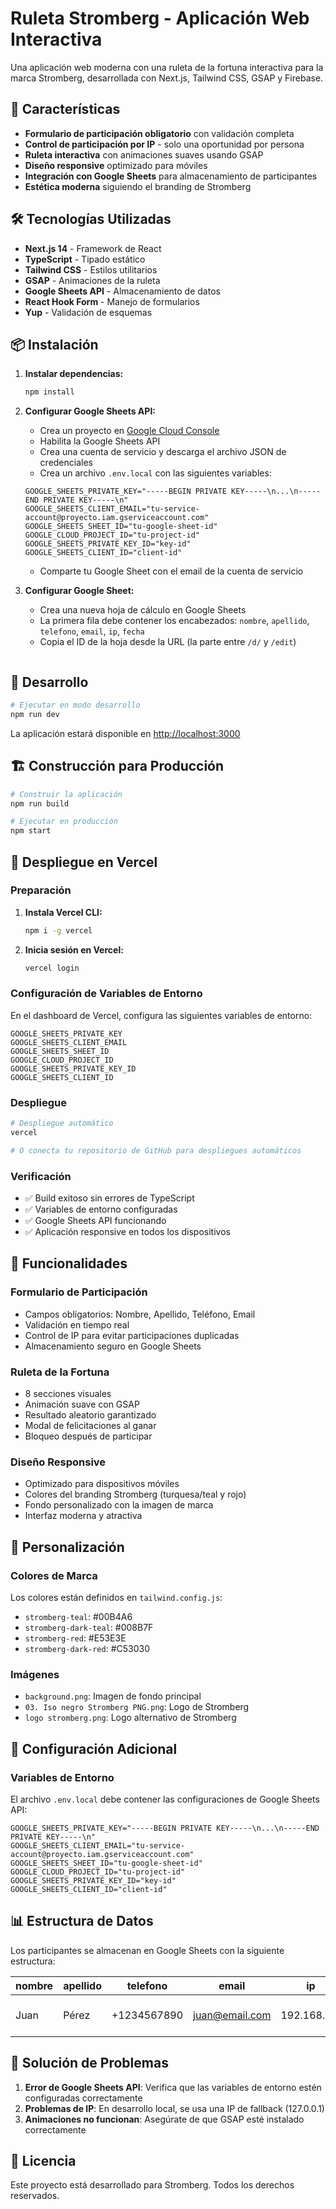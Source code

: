 # Ruleta Stromberg - Aplicación Web Interactiva

Una aplicación web moderna con una ruleta de la fortuna interactiva para la marca Stromberg, desarrollada con Next.js, Tailwind CSS, GSAP y Firebase.

## 🚀 Características

- **Formulario de participación obligatorio** con validación completa
- **Control de participación por IP** - solo una oportunidad por persona
- **Ruleta interactiva** con animaciones suaves usando GSAP
- **Diseño responsive** optimizado para móviles
- **Integración con Google Sheets** para almacenamiento de participantes
- **Estética moderna** siguiendo el branding de Stromberg

## 🛠️ Tecnologías Utilizadas

- **Next.js 14** - Framework de React
- **TypeScript** - Tipado estático
- **Tailwind CSS** - Estilos utilitarios
- **GSAP** - Animaciones de la ruleta
- **Google Sheets API** - Almacenamiento de datos
- **React Hook Form** - Manejo de formularios
- **Yup** - Validación de esquemas

## 📦 Instalación

1. **Instalar dependencias:**
   ```bash
   npm install
   ```

2. **Configurar Google Sheets API:**
   - Crea un proyecto en [Google Cloud Console](https://console.cloud.google.com/)
   - Habilita la Google Sheets API
   - Crea una cuenta de servicio y descarga el archivo JSON de credenciales
   - Crea un archivo `.env.local` con las siguientes variables:

   ```env
   GOOGLE_SHEETS_PRIVATE_KEY="-----BEGIN PRIVATE KEY-----\n...\n-----END PRIVATE KEY-----\n"
   GOOGLE_SHEETS_CLIENT_EMAIL="tu-service-account@proyecto.iam.gserviceaccount.com"
   GOOGLE_SHEETS_SHEET_ID="tu-google-sheet-id"
   GOOGLE_CLOUD_PROJECT_ID="tu-project-id"
   GOOGLE_SHEETS_PRIVATE_KEY_ID="key-id"
   GOOGLE_SHEETS_CLIENT_ID="client-id"
   ```

   - Comparte tu Google Sheet con el email de la cuenta de servicio

3. **Configurar Google Sheet:**
   - Crea una nueva hoja de cálculo en Google Sheets
   - La primera fila debe contener los encabezados: `nombre`, `apellido`, `telefono`, `email`, `ip`, `fecha`
   - Copia el ID de la hoja desde la URL (la parte entre `/d/` y `/edit`)
   ```

## 🚀 Desarrollo

```bash
# Ejecutar en modo desarrollo
npm run dev
```

La aplicación estará disponible en [http://localhost:3000](http://localhost:3000)

## 🏗️ Construcción para Producción

```bash
# Construir la aplicación
npm run build

# Ejecutar en producción
npm start
```

## 🚀 Despliegue en Vercel

### Preparación
1. **Instala Vercel CLI:**
   ```bash
   npm i -g vercel
   ```

2. **Inicia sesión en Vercel:**
   ```bash
   vercel login
   ```

### Configuración de Variables de Entorno
En el dashboard de Vercel, configura las siguientes variables de entorno:

```
GOOGLE_SHEETS_PRIVATE_KEY
GOOGLE_SHEETS_CLIENT_EMAIL
GOOGLE_SHEETS_SHEET_ID
GOOGLE_CLOUD_PROJECT_ID
GOOGLE_SHEETS_PRIVATE_KEY_ID
GOOGLE_SHEETS_CLIENT_ID
```

### Despliegue
```bash
# Despliegue automático
vercel

# O conecta tu repositorio de GitHub para despliegues automáticos
```

### Verificación
- ✅ Build exitoso sin errores de TypeScript
- ✅ Variables de entorno configuradas
- ✅ Google Sheets API funcionando
- ✅ Aplicación responsive en todos los dispositivos

## 📱 Funcionalidades

### Formulario de Participación
- Campos obligatorios: Nombre, Apellido, Teléfono, Email
- Validación en tiempo real
- Control de IP para evitar participaciones duplicadas
- Almacenamiento seguro en Google Sheets

### Ruleta de la Fortuna
- 8 secciones visuales
- Animación suave con GSAP
- Resultado aleatorio garantizado
- Modal de felicitaciones al ganar
- Bloqueo después de participar

### Diseño Responsive
- Optimizado para dispositivos móviles
- Colores del branding Stromberg (turquesa/teal y rojo)
- Fondo personalizado con la imagen de marca
- Interfaz moderna y atractiva

## 🎨 Personalización

### Colores de Marca
Los colores están definidos en `tailwind.config.js`:
- `stromberg-teal`: #00B4A6
- `stromberg-dark-teal`: #008B7F
- `stromberg-red`: #E53E3E
- `stromberg-dark-red`: #C53030

### Imágenes
- `background.png`: Imagen de fondo principal
- `03. Iso negro Stromberg PNG.png`: Logo de Stromberg
- `logo stromberg.png`: Logo alternativo de Stromberg

## 🔧 Configuración Adicional

### Variables de Entorno
El archivo `.env.local` debe contener las configuraciones de Google Sheets API:

```env
GOOGLE_SHEETS_PRIVATE_KEY="-----BEGIN PRIVATE KEY-----\n...\n-----END PRIVATE KEY-----\n"
GOOGLE_SHEETS_CLIENT_EMAIL="tu-service-account@proyecto.iam.gserviceaccount.com"
GOOGLE_SHEETS_SHEET_ID="tu-google-sheet-id"
GOOGLE_CLOUD_PROJECT_ID="tu-project-id"
GOOGLE_SHEETS_PRIVATE_KEY_ID="key-id"
GOOGLE_SHEETS_CLIENT_ID="client-id"
```

## 📊 Estructura de Datos

Los participantes se almacenan en Google Sheets con la siguiente estructura:

| nombre | apellido | telefono | email | ip | fecha |
|--------|----------|----------|-------|----|---------|
| Juan | Pérez | +1234567890 | juan@email.com | 192.168.1.1 | 2024-01-15 10:30:00 |

## 🐛 Solución de Problemas

1. **Error de Google Sheets API**: Verifica que las variables de entorno estén configuradas correctamente
2. **Problemas de IP**: En desarrollo local, se usa una IP de fallback (127.0.0.1)
3. **Animaciones no funcionan**: Asegúrate de que GSAP esté instalado correctamente

## 📄 Licencia

Este proyecto está desarrollado para Stromberg. Todos los derechos reservados.